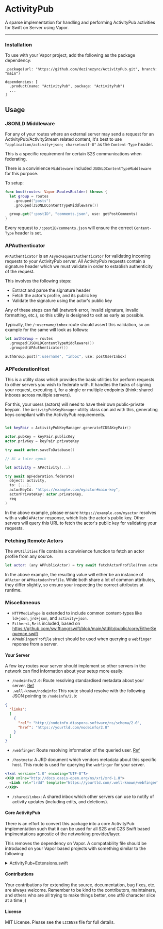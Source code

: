 
# ActivityPub

A sparse implementation for handling and performing ActivityPub activities for Swift on Server using Vapor. 

------

### Installation 
To use with your Vapor project, add the following as the package dependency:
```
.package(url: "https://github.com/dezinezync/ActivityPub.git", branch: "main")

```

```
dependencies: [
  .product(name: "ActivityPub", package: "ActivityPub")
  ...
]
```

## Usage 

### JSONLD Middleware

For any of your routes where an external server may send a request for an ActivityPub/ActivityStream related content, it's best to use `"application/activity+json; charset=utf-8"` as the `Content-Type` header. 

This is a specific requirement for certain S2S communications when federating. 

There is a convinience `Middleware` included `JSONLDContentTypeMiddleware` for this purpose.

To setup:

```swift
func boot(routes: Vapor.RoutesBuilder) throws {
  let group = routes
    .grouped("posts")
    .grouped(JSONLDContentTypeMiddleware())

  group.get(":postID", "comments.json", use: getPostComments)
}
```

Every request to `/:postID/comments.json` will ensure the correct `Content-Type` header is set. 

### APAuthenticator 

`APAuthenticator` is an `AsyncRequestAuthenticator` for validating incoming requests to your ActivityPub server. All ActivityPub requests contain a signature header which we must validate in order to establish authenticity of the request. 

This involves the following steps:
- Extract and parse the signature header
- Fetch the actor's profile, and its public key
- Validate the signature using the actor's public key

Any of these steps can fail (network error, invalid signature, invalid formatting, etc.), so this utility is designed to exit as early as possible.

Typically, the `/:username/inbox` route should assert this validation, so an example for the same will look as follows: 

```swift
let authGroup = routes
  .grouped(JSONLDContentTypeMiddleware())
  .grouped(APAuthenticator())

authGroup.post(":username", "inbox", use: postUserInbox)
```

### APFederationHost

This is a utility class which provides the basic utilities for perform requests to other servers you wish to federate with. It handles the tasks of signing your request, executing it, for a single or multiple endpoints (think: shared inboxes across multiple servers).

For this, your users (actors) will need to have their own public-private keypair. The `ActivityPubKeyManager` utility class can aid with this, generating keys compliant with the ActivityPub requirements. 

```swift

let keyPair = ActivityPubKeyManager.generateECDSAKeyPair()

actor.pubKey = keyPair.publicKey
actor.privKey = keyPair.privateKey

try await actor.saveToDatabase()

// At a later epoch 

let activity = APActivity(...)

try await apFederation.federate(
  object: activity, 
  to: [...], 
  actorKeyId: "https://example.com/myactor#main-key", 
  actorPrivateKey: actor.privateKey, 
  req
)
```

In the above example, please ensure `https://example.com/myactor` resolves with a valid `APActor` response, which lists the actor's public key. Other servers will query this URL to fetch the actor's public key for validating your requests. 

### Fetching Remote Actors

The `APUtilities` file contains a convinience function to fetch an actor profile from any source. 

```swift
let actor: (any APPublicActor) = try await fetchActorProfile(from actorURL: "https://social.dezinezync.com/@nikhil", using: req) 
```

In the above example, the resulting value will either be an instance of `APActor` or `APMastodonProfile`. While both share a lot of common attributes, they differ slightly, so ensure your inspecting the correct attributes at runtime. 

### Miscellaneous 

- `HTTPMediaType` is extended to include common content-types like `ld+json`, `jrd+json`, and `activity+json`. 
- `Either<L,R>` is included, based on https://github.com/swiftlang/swift/blob/main/stdlib/public/core/EitherSequence.swift
- `APWebFingerProfile` struct should be used when querying a `webfinger` reponse from a server. 

#### Your Server

A few key routes your server should implement so other servers in the network can find information about your setup more easily:

- `/nodeinfo/2.0`: Route resolving standardised metadata about your server. [Ref](https://nodeinfo.diaspora.software)
- `.well-known/nodeinfo`: This route should resolve with the following JSON pointing to `/nodeinfo/2.0`:
```json
{
  "links":
  [
    {
      "rel": "http://nodeinfo.diaspora.software/ns/schema/2.0",
      "href": "https://yourtld.com/nodeinfo/2.0"
    }
  ]
}
```

- `/webfinger`: Route resolving information of the queried user. [Ref](https://webfinger.net/spec/)

- `/hostmeta`: A JRD document which vendors metadata about this specific host. This route is used for querying the `webfinger` for your server.
```xml
<?xml version="1.0" encoding="UTF-8"?>
<XRD xmlns="http://docs.oasis-open.org/ns/xri/xrd-1.0">
  <Link rel="lrdd" template="https://yourtld.com/.well-known/webfinger?resource={uri}"/>
</XRD>
```

- `/shared/inbox`: A shared inbox which other servers can use to notify of activity updates (including edits, and deletions).

#### Core ActivityPub

There is an effort to convert this package into a core ActivityPub implementation such that it can be used for all S2S and C2S Swift based implmentations agnostic of the networking provider/layer. 

This removes the dependency on Vapor. A compatability file should be introduced on your Vapor based projects with something similar to the following:
<details>
<summary>ActivityPub+Extensions.swift</summary>

```swift
import Foundation
import ActivityPub
import Vapor

// MARK: - Response Encoding
protocol APResponseEncodable: AsyncResponseEncodable where Self: Content {
  
}

extension APResponseEncodable {
  public func encodeResponse(for request: Request) async throws -> Response {
    let encoder = try ContentConfiguration.global.requireEncoder(for: .activityJSON)
    var headers = HTTPHeaders()
    var byteBuffer = ByteBuffer()
    
    try encoder.encode(self, to: &byteBuffer, headers: &headers)

    headers.remove(name: .contentType)
    headers.add(name: .contentType, value: "application/activity+json")
    return Response(status: .ok, headers: headers, body: Response.Body(buffer: byteBuffer))
  }
}

// MARK: - Client Response

extension ClientResponse: @retroactive APNetworkingResponse {
 public var contentType: HTTPMediaType {
   self.content.contentType ?? .any
  }
}

// MARK: - Request

extension Request: @retroactive APNetworkingRequest {
  // MARK: Network Requests
  public func get(_ url: any CustomStringConvertible, headers: NIOHTTP1.HTTPHeaders) async throws -> (any ActivityPub.APNetworkingResponse, ByteBuffer?) {
    let uri: URI
    
    if let url = url as? URI {
      uri = url
    }
    else if let url = url as? String {
      uri = URI(string: url)
    }
    else if let url = url as? URL {
      uri = URI(string: url.absoluteString)
    }
    else {
      throw Abort(.internalServerError, reason: "Failed to form URI during GET request in protocol conformance from type: \(url.self)")
    }
    
    let res = try await client.get(uri, headers: headers)
    
    return (res, res.body)
  }
  
  public func post<C>(_ url: any CustomStringConvertible, headers: HTTPHeaders, body: C, contentType: HTTPMediaType) async throws -> (any APNetworkingResponse, ByteBuffer?) where C : Content {
    let uri: URI
    
    if let url = url as? URI {
      uri = url
    }
    else if let url = url as? String {
      uri = URI(string: url)
    }
    else if let url = url as? URL {
      uri = URI(string: url.absoluteString)
    }
    else {
      throw Abort(.internalServerError, reason: "Failed to form URI during POST request in protocol conformance from type: \(url.self)")
    }
    
    let res = try await client.post(uri, headers: headers, beforeSend: { req in
      try req.content.encode(body, as: contentType)
    })
    
    return (res, res.body)
  }
  
  // MARK: Encoding
  public var contentType: HTTPMediaType? {
    self.content.contentType
  }
  
  public func encode<C>(_ content: C, as contentType: HTTPMediaType) throws where C : Content {
    try self.content.encode(content, as: contentType)
  }
  
  // MARK: Attributes
  public var uri: any CustomStringConvertible {
    get {
      self.url
    }
    set(newValue) {
      if let newValue = newValue as? URI {
        self.url = newValue
      }
      else if let newValue = newValue as? String {
        self.url = URI(string: newValue)
      }
      else { }
    }
  }
  
  public var resourceURL: URL? {
    URL(string: self.url.string)
  }
}
```
</details> 

#### Contributions

Your contributions for extending the source, documentation, bug fixes, etc. are always welcome. Remember to be kind to the contributors, maintainers, and others who are all trying to make things better, one utf8 character slice at a time ;)

#### License

MIT License. Please see the `LICENSE` file for full details. 

